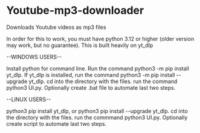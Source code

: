 # Youtube-mp3-downloader
Downloads Youtube videos as mp3 files

In order for this to work, you must have python 3.12 or higher (older version may work, but no guarantee).
This is built heavily on yt_dlp

--WINDOWS USERS--

Install python for command line.
Run the command python3 -m pip install yt_dlp.
If yt_dlp is installed, run the command python3 -m pip install --upgrade yt_dlp.
cd into the directory with the files.
run the command python3 UI.py.
Optionally create .bat file to automate last two steps.

--LINUX USERS--

python3 pip install yt_dlp, or python3 pip install --upgrade yt_dlp.
cd into the directory with the files.
run the commmand python3 UI.py.
Optionally create script to automate last two steps.


